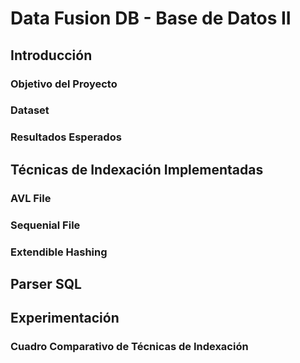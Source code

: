 # Data Fusion DB - Base de Datos II

## Introducción

### Objetivo del Proyecto

### Dataset

### Resultados Esperados

## Técnicas de Indexación Implementadas

### AVL File

### Sequenial File

### Extendible Hashing

## Parser SQL

## Experimentación

### Cuadro Comparativo de Técnicas de Indexación